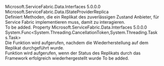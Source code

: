 <Type Name="IStateProviderReplica2" FullName="Microsoft.ServiceFabric.Data.IStateProviderReplica2">
  <TypeSignature Language="C#" Value="public interface IStateProviderReplica2 : Microsoft.ServiceFabric.Data.IStateProviderReplica" />
  <TypeSignature Language="ILAsm" Value=".class public interface auto ansi abstract IStateProviderReplica2 implements class Microsoft.ServiceFabric.Data.IStateProviderReplica" />
  <TypeSignature Language="DocId" Value="T:Microsoft.ServiceFabric.Data.IStateProviderReplica2" />
  <TypeSignature Language="VB.NET" Value="Public Interface IStateProviderReplica2&#xA;Implements IStateProviderReplica" />
  <TypeSignature Language="F#" Value="type IStateProviderReplica2 = interface&#xA;    interface IStateProviderReplica" />
  <AssemblyInfo>
    <AssemblyName>Microsoft.ServiceFabric.Data.Interfaces</AssemblyName>
    <AssemblyVersion>5.0.0.0</AssemblyVersion>
  </AssemblyInfo>
  <Interfaces>
    <Interface>
      <InterfaceName>Microsoft.ServiceFabric.Data.IStateProviderReplica</InterfaceName>
    </Interface>
  </Interfaces>
  <Docs>
    <summary>
            Definiert Methoden, die ein Replikat des zuverlässigen Zustand Anbieter, für Service Fabric implementieren muss, damit zu interagieren.
            </summary>
    <remarks>To be added.</remarks>
  </Docs>
  <Members>
    <Member MemberName="OnRestoreCompletedAsync">
      <MemberSignature Language="C#" Value="public Func&lt;System.Threading.CancellationToken,System.Threading.Tasks.Task&gt; OnRestoreCompletedAsync { set; }" />
      <MemberSignature Language="ILAsm" Value=".property instance class System.Func`2&lt;valuetype System.Threading.CancellationToken, class System.Threading.Tasks.Task&gt; OnRestoreCompletedAsync" />
      <MemberSignature Language="DocId" Value="P:Microsoft.ServiceFabric.Data.IStateProviderReplica2.OnRestoreCompletedAsync" />
      <MemberSignature Language="VB.NET" Value="Public Property OnRestoreCompletedAsync As Func(Of CancellationToken, Task)" />
      <MemberSignature Language="F#" Value="member this.OnRestoreCompletedAsync : Func&lt;System.Threading.CancellationToken, System.Threading.Tasks.Task&gt;" Usage="Microsoft.ServiceFabric.Data.IStateProviderReplica2.OnRestoreCompletedAsync" />
      <MemberType>Property</MemberType>
      <AssemblyInfo>
        <AssemblyName>Microsoft.ServiceFabric.Data.Interfaces</AssemblyName>
        <AssemblyVersion>5.0.0.0</AssemblyVersion>
      </AssemblyInfo>
      <ReturnValue>
        <ReturnType>System.Func&lt;System.Threading.CancellationToken,System.Threading.Tasks.Task&gt;</ReturnType>
      </ReturnValue>
      <Docs>
        <summary>
            Die Funktion wird aufgerufen, nachdem die Wiederherstellung auf dem Replikat durchgeführt wurde.
            </summary>
        <value>
            Funktion wird aufgerufen, wenn der Status des Replikats durch das Framework erfolgreich wiederhergestellt wurde
            </value>
        <remarks>To be added.</remarks>
      </Docs>
    </Member>
  </Members>
</Type>